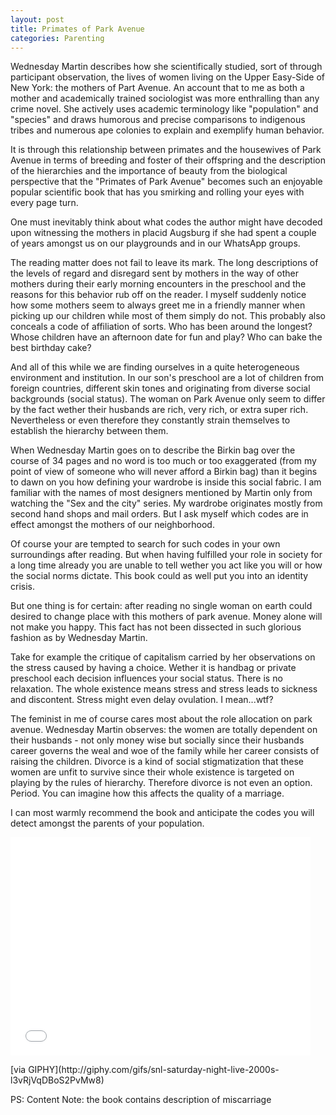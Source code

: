 ```yaml
---
layout: post
title: Primates of Park Avenue
categories: Parenting
---
```


Wednesday Martin describes how she scientifically studied, sort of through participant observation, the lives of women living on the Upper Easy-Side of New York: the mothers of Part Avenue. An account that to me as both a mother and academically trained sociologist was more enthralling than any crime novel. She actively uses academic terminology like "population" and "species" and draws humorous and precise comparisons to indigenous tribes and numerous ape colonies to explain and exemplify human behavior.

It is through this relationship between primates and the housewives of Park Avenue in terms of breeding and foster of their offspring and the description of the hierarchies and the importance of beauty from the biological perspective that the "Primates of Park Avenue" becomes such an enjoyable popular scientific book that has you smirking and rolling your eyes with every page turn.

One must inevitably think about what codes the author might have decoded upon witnessing the mothers in placid Augsburg if she had spent a couple of years amongst us on our playgrounds and in our WhatsApp groups.

The reading matter does not fail to leave its mark. The long descriptions of the levels of regard and disregard sent by mothers in the way of other mothers during their early morning encounters in the preschool and the reasons for this behavior rub off on the reader. I myself suddenly notice how some mothers seem to always greet me in a friendly manner when picking up our children while most of them simply do not. This probably also conceals a code of affiliation of sorts. Who has been around the longest? Whose children have an afternoon date for fun and play? Who can bake the best birthday cake?

And all of this while we are finding ourselves in a quite heterogeneous environment and institution. In our son's preschool are a lot of children from foreign countries, different skin tones and originating from diverse social backgrounds (social status). The woman on Park Avenue only seem to differ by the fact wether their husbands are rich, very rich, or extra super rich. Nevertheless or even therefore they constantly strain themselves to establish the hierarchy between them.

When Wednesday Martin goes on to describe the Birkin bag over the course of 34 pages and no word is too much or too exaggerated (from my point of view of someone who will never afford a Birkin bag) than it begins to dawn on you how defining your wardrobe is inside this social fabric. I am familiar with the names of most designers mentioned by Martin only from watching the "Sex and the city" series. My wardrobe originates mostly from second hand shops and mail orders. But I ask myself which codes are in effect amongst the mothers of our neighborhood.

Of course your are tempted to search for such codes in your own surroundings after reading. But when having fulfilled your role in society for a long time already you are unable to tell wether you act like you will or how the social norms dictate. This book could as well put you into an identity crisis.

But one thing is for certain: after reading no single woman on earth could desired to change place with this mothers of park avenue. Money alone will not make you happy. This fact has not been dissected in such glorious fashion as by Wednesday Martin.

Take for example the critique of capitalism carried by her observations on the stress caused by having a choice. Wether it is handbag or private preschool each decision influences your social status. There is no relaxation. The whole existence means stress and stress leads to sickness and discontent. Stress might even delay ovulation. I mean...wtf?

The feminist in me of course cares most about the role allocation on park avenue. Wednesday Martin observes: the women are totally dependent on their husbands - not only money wise but socially since their husbands career governs the weal and woe of the family while her career consists of raising the children. Divorce is a kind of social stigmatization that these women are unfit to survive since their whole existence is targeted on playing by the rules of hierarchy. Therefore divorce is not even an option. Period. You can imagine how this affects the quality of a marriage.

I can most warmly recommend the book and anticipate the codes you will detect amongst the parents of your population.


<iframe src="//giphy.com/embed/l3vRjVqDBoS2PvMw8" width="480" height="349" frameBorder="0" class="giphy-embed" allowFullScreen></iframe><p>[via GIPHY](http://giphy.com/gifs/snl-saturday-night-live-2000s-l3vRjVqDBoS2PvMw8)</p>

PS: Content Note: the book contains description of miscarriage
